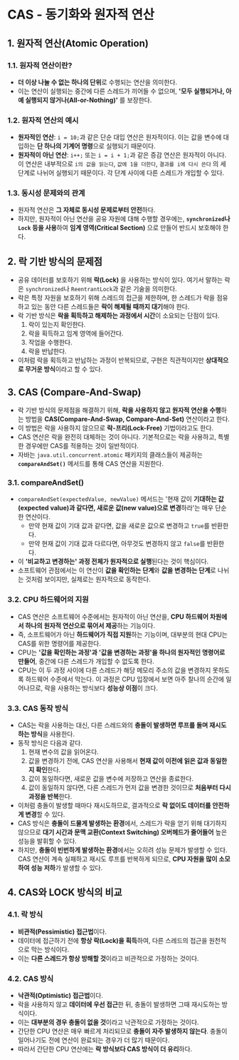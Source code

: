 # CAS - 동기화와 원자적 연산

## 1. 원자적 연산(Atomic Operation)

### 1.1. 원자적 연산이란?

- **더 이상 나눌 수 없는 하나의 단위**로 수행되는 연산을 의미한다.
- 이는 연산이 실행되는 중간에 다른 스레드가 끼어들 수 없으며, **'모두 실행되거나, 아예 실행되지 않거나(All-or-Nothing)'** 를 보장한다.

### 1.2. 원자적 연산의 예시

- **원자적인 연산**: `i = 10;`과 같은 단순 대입 연산은 원자적이다. 이는 값을 변수에 대입하는 **단 하나의 기계어 명령**으로 실행되기 때문이다.
- **원자적이 아닌 연산**: `i++;` 또는 `i = i + 1;`과 같은 증감 연산은 원자적이 아니다. 이 연산은 내부적으로 `i의 값을 읽는다`, `값에 1을 더한다`, `결과를 i에 다시 쓴다` 의 세 단계로 나뉘어 실행되기 때문이다. 각 단계 사이에 다른 스레드가 개입할 수 있다.

### 1.3. 동시성 문제와의 관계

- 원자적 연산은 **그 자체로 동시성 문제로부터 안전**하다.
- 하지만, 원자적이 아닌 연산을 공유 자원에 대해 수행할 경우에는, **`synchronized`나 `Lock` 등을 사용**하여 **임계 영역(Critical Section)** 으로 만들어 반드시 보호해야 한다.

## 2. 락 기반 방식의 문제점

- 공유 데이터를 보호하기 위해 **락(Lock)** 을 사용하는 방식이 있다. 여기서 말하는 락은 `synchronized`나 `ReentrantLock`과 같은 기술을 의미한다.
- 락은 특정 자원을 보호하기 위해 스레드의 접근을 제한하며, 한 스레드가 락을 점유하고 있는 동안 다른 스레드들은 **락이 해제될 때까지 대기**해야 한다.
- 락 기반 방식은 **락을 획득하고 해제하는 과정에서 시간**이 소요되는 단점이 있다.
  1.  락이 있는지 확인한다.
  2.  락을 획득하고 임계 영역에 들어간다.
  3.  작업을 수행한다.
  4.  락을 반납한다.
- 이처럼 락을 획득하고 반납하는 과정이 반복되므로, 구현은 직관적이지만 **상대적으로 무거운 방식**이라고 할 수 있다.

## 3. CAS (Compare-And-Swap)

- 락 기반 방식의 문제점을 해결하기 위해, **락을 사용하지 않고 원자적 연산을 수행**하는 방법을 **CAS(Compare-And-Swap, Compare-And-Set)** 연산이라고 한다.
- 이 방법은 락을 사용하지 않으므로 **락-프리(Lock-Free)** 기법이라고도 한다.
- CAS 연산은 락을 완전히 대체하는 것이 아니다. 기본적으로는 락을 사용하고, 특별한 경우에만 CAS를 적용하는 것이 일반적이다.
- 자바는 `java.util.concurrent.atomic` 패키지의 클래스들이 제공하는 **`compareAndSet()`** 메서드를 통해 CAS 연산을 지원한다.

### 3.1. compareAndSet()

- `compareAndSet(expectedValue, newValue)` 메서드는 '현재 값이 **기대하는 값(expected value)과 같다면, 새로운 값(new value)으로 변경**하라'는 매우 단순한 연산이다.
  - 만약 현재 값이 기대 값과 같다면, 값을 새로운 값으로 변경하고 `true`를 반환한다.
  - 만약 현재 값이 기대 값과 다르다면, 아무것도 변경하지 않고 `false`를 반환한다.
- 이 **'비교하고 변경하는' 과정 전체가 원자적으로 실행**된다는 것이 핵심이다.
- 소프트웨어 관점에서는 이 연산이 **값을 확인하는 단계**와 **값을 변경하는 단계**로 나뉘는 것처럼 보이지만, 실제로는 원자적으로 동작한다.

### 3.2. CPU 하드웨어의 지원

- CAS 연산은 소프트웨어 수준에서는 원자적이 아닌 연산을, **CPU 하드웨어 차원에서 하나의 원자적 연산으로 묶어서 제공**하는 기능이다.
- 즉, 소프트웨어가 아닌 **하드웨어가 직접 지원**하는 기능이며, 대부분의 현대 CPU는 CAS를 위한 명령어를 제공한다.
- CPU는 **'값을 확인하는 과정'과 '값을 변경하는 과정'을 하나의 원자적인 명령어로 만들어**, 중간에 다른 스레드가 개입할 수 없도록 한다.
- CPU는 이 두 과정 사이에 다른 스레드가 해당 메모리 주소의 값을 변경하지 못하도록 하드웨어 수준에서 막는다. 이 과정은 CPU 입장에서 보면 아주 찰나의 순간에 일어나므로, 락을 사용하는 방식보다 **성능상 이점**이 크다.

### 3.3. CAS 동작 방식

- CAS는 락을 사용하는 대신, 다른 스레드와의 **충돌이 발생하면 루프를 돌며 재시도하는 방식**을 사용한다.
- 동작 방식은 다음과 같다.
  1.  현재 변수의 값을 읽어온다.
  2.  값을 변경하기 전에, CAS 연산을 사용해서 **현재 값이 이전에 읽은 값과 동일한지 확인**한다.
  3.  값이 동일하다면, 새로운 값을 변수에 저장하고 연산을 종료한다.
  4.  값이 동일하지 않다면, 다른 스레드가 먼저 값을 변경한 것이므로 **처음부터 다시 과정을 반복**한다.
- 이처럼 충돌이 발생할 때마다 재시도하므로, 결과적으로 **락 없이도 데이터를 안전하게 변경**할 수 있다.
- CAS 방식은 **충돌이 드물게 발생하는 환경**에서, 스레드가 락을 얻기 위해 대기하지 않으므로 **대기 시간과 문맥 교환(Context Switching) 오버헤드가 줄어들어** 높은 성능을 발휘할 수 있다.
- 하지만, **충돌이 빈번하게 발생하는 환경**에서는 오히려 성능 문제가 발생할 수 있다. CAS 연산이 계속 실패하고 재시도 루프를 반복하게 되므로, **CPU 자원을 많이 소모하여 성능 저하**가 발생할 수 있다.

## 4. CAS와 LOCK 방식의 비교

### 4.1. 락 방식

- **비관적(Pessimistic) 접근법**이다.
- 데이터에 접근하기 전에 **항상 락(Lock)을 획득**하여, 다른 스레드의 접근을 원천적으로 막는 방식이다.
- 이는 **다른 스레드가 항상 방해할 것**이라고 비관적으로 가정하는 것이다.

### 4.2. CAS 방식

- **낙관적(Optimistic) 접근법**이다.
- 락을 사용하지 않고 **데이터에 우선 접근**한 뒤, 충돌이 발생하면 그때 재시도하는 방식이다.
- 이는 **대부분의 경우 충돌이 없을 것**이라고 낙관적으로 가정하는 것이다.
- 간단한 CPU 연산은 매우 빠르게 처리되므로 **충돌이 자주 발생하지 않는다**. 충돌이 일어나기도 전에 연산이 완료되는 경우가 더 많기 때문이다.
- 따라서 간단한 CPU 연산에는 **락 방식보다 CAS 방식이 더 유리**하다.
